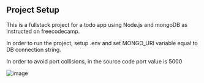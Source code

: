## Project Setup
This is a fullstack project for a todo app using Node.js and mongoDB as instructed on freecodecamp.

In order to run the project, setup .env and set MONGO_URI variable equal to DB connection string.

In order to avoid port collisions, in the source code port value is 5000

![image](https://user-images.githubusercontent.com/64857328/219527140-c28dde30-a4d1-4311-b5eb-947c7d36cf15.png)
